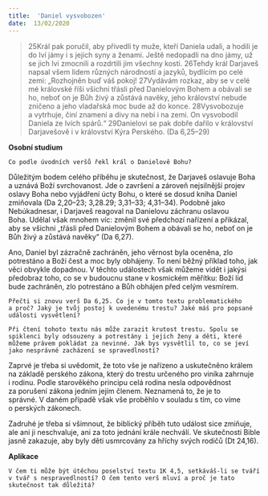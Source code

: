 ```yaml
---
title:  'Daniel vysvobozen'
date:  13/02/2020
---
```


> <p></p>
> 25Král pak poručil, aby přivedli ty muže, kteří Daniela udali, a hodili je do lví jámy i s jejich syny a ženami. Ještě nedopadli na dno jámy, už se jich lvi zmocnili a rozdrtili jim všechny kosti. 26Tehdy král Darjaveš napsal všem lidem různých národností a jazyků, bydlícím po celé zemi: „Rozhojněn buď váš pokoj! 27Vydávám rozkaz, aby se v celé mé královské říši všichni třásli před Danielovým Bohem a obávali se ho, neboť on je Bůh živý a zůstává navěky, jeho království nebude zničeno a jeho vladařská moc bude až do konce. 28Vysvobozuje a vytrhuje, činí znamení a divy na nebi i na zemi. On vysvobodil Daniela ze lvích spárů.“ 29Danielovi se pak dobře dařilo v království Darjavešově i v království Kýra Perského. (Da 6,25–29)

**Osobní studium**

`Co podle úvodních veršů řekl král o Danielově Bohu?`

Důležitým bodem celého příběhu je skutečnost, že Darjaveš oslavuje Boha a uznává Boží svrchovanost. Jde o završení a zároveň nejsilnější projev oslavy Boha nebo vyjádření úcty Bohu, o které se dosud kniha Daniel zmiňovala (Da 2,20–23; 3,28.29; 3,31–33; 4,31–34). Podobně jako Nebúkadnesar, i Darjaveš reagoval na Danielovu záchranu oslavou Boha. Udělal však mnohem víc: změnil své předchozí nařízení a přikázal, aby se všichni „třásli před Danielovým Bohem a obávali se ho, neboť on je Bůh živý a zůstává navěky“ (Da 6,27).

Ano, Daniel byl zázračně zachráněn, jeho věrnost byla oceněna, zlo potrestáno a Boží čest a moc byly obhájeny. To není běžný příklad toho, jak věci obvykle dopadnou. V těchto událostech však můžeme vidět i jakýsi předobraz toho, co se v budoucnu stane v kosmickém měřítku: Boží lid bude zachráněn, zlo potrestáno a Bůh obhájen před celým vesmírem.

`Přečti si znovu verš Da 6,25. Co je v tomto textu problematického a proč? Jaký je tvůj postoj k uvedenému trestu? Jaké máš pro popsané události vysvětlení?`

`Při čtení tohoto textu nás může zarazit krutost trestu. Spolu se spiklenci byly odsouzeny a potrestány i jejich ženy a děti, které můžeme právem pokládat za nevinné. Jak bys vysvětlil to, co se jeví jako nesprávné zacházení se spravedlností?`

Zaprvé je třeba si uvědomit, že toto vše je nařízeno a uskutečněno králem na základě perského zákona, který do trestu určeného pro viníka zahrnuje i rodinu. Podle starověkého principu celá rodina nesla odpovědnost za porušení zákona jedním jejím členem. Neznamená to, že je to správné. V daném případě však vše proběhlo v souladu s tím, co víme o perských zákonech.

Zadruhé je třeba si všimnout, že biblický příběh tuto událost sice zmiňuje, ale ani ji neschvaluje, ani za toto jednání krále nechválí. Ve skutečnosti Bible jasně zakazuje, aby byly děti usmrcovány za hříchy svých rodičů (Dt 24,16).

**Aplikace**

`V čem ti může být útěchou poselství textu 1K 4,5, setkáváš-li se tváří v tvář s nespravedlností? O čem tento verš mluví a proč je tato skutečnost tak důležitá?`